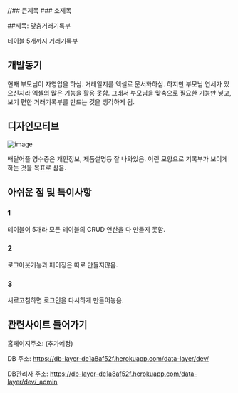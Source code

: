 //## 큰제목 ### 소제목

##제목: 맞춤거래기록부

테이블 5개까지 거래기록부

## 개발동기

현재 부모님이 자영업을 하심. 
거래일지를 엑셀로 문서화하심.
하지만 부모님 연세가 있으신지라 엑셀의 많은 기능을 활용 못함. 
그래서 부모님을 맞춤으로 필요한 기능만 넣고, 보기 편한 거래기록부를 만드는 것을 생각하게 됨.



## 디자인모티브
![image](https://user-images.githubusercontent.com/48500411/60383153-60291880-9aa8-11e9-8d3d-0aa21626cf56.png)

배달어플 영수증은 개인정보, 제품설명등 잘 나와있음.
이런 모양으로 기록부가 보이게 하는 것을 목표로 삼음.

## 아쉬운 점 및 특이사항

### 1
 테이블이 5개라 모든 테이블의 CRUD 연산을 다 만들지 못함.

### 2
로그아웃기능과 페이징은 따로 만들지않음.

### 3
새로고침하면 로그인을 다시하게 만들어놓음.



## 관련사이트 들어가기

홈페이지주소: (추가예정)

DB 주소: https://db-layer-de1a8af52f.herokuapp.com/data-layer/dev/

DB관리자 주소: https://db-layer-de1a8af52f.herokuapp.com/data-layer/dev/_admin
